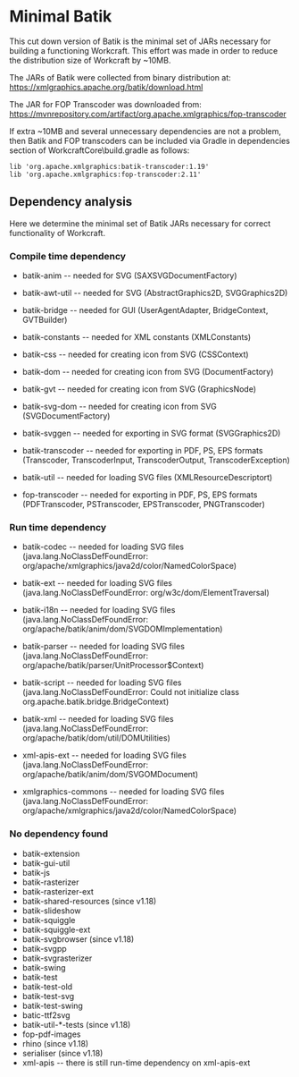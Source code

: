# Minimal Batik

This cut down version of Batik is the minimal set of JARs necessary
for building a functioning Workcraft. This effort was made in order
to reduce the distribution size of Workcraft by ~10MB.

The JARs of Batik were collected from binary distribution at:
https://xmlgraphics.apache.org/batik/download.html

The JAR for FOP Transcoder was downloaded from:
https://mvnrepository.com/artifact/org.apache.xmlgraphics/fop-transcoder

If extra ~10MB and several unnecessary dependencies are not a problem,
then Batik and FOP transcoders can be included via Gradle in
dependencies section of WorkcraftCore\build.gradle as follows:

    lib 'org.apache.xmlgraphics:batik-transcoder:1.19'
    lib 'org.apache.xmlgraphics:fop-transcoder:2.11'


## Dependency analysis

Here we determine the minimal set of Batik JARs necessary for correct
functionality of Workcraft.

### Compile time dependency

  * batik-anim -- needed for SVG
    (SAXSVGDocumentFactory)

  * batik-awt-util -- needed for SVG
    (AbstractGraphics2D, SVGGraphics2D)

  * batik-bridge -- needed for GUI
    (UserAgentAdapter, BridgeContext, GVTBuilder)

  * batik-constants -- needed for XML constants
    (XMLConstants)

  * batik-css -- needed for creating icon from SVG
    (CSSContext)

  * batik-dom -- needed for creating icon from SVG
    (DocumentFactory)

  * batik-gvt -- needed for creating icon from SVG
    (GraphicsNode)

  * batik-svg-dom -- needed for creating icon from SVG
    (SVGDocumentFactory)

  * batik-svggen -- needed for exporting in SVG format
    (SVGGraphics2D)

  * batik-transcoder -- needed for exporting in PDF, PS, EPS formats
    (Transcoder, TranscoderInput, TranscoderOutput, TranscoderException)

  * batik-util -- needed for loading SVG files
    (XMLResourceDescriptort)

  * fop-transcoder -- needed for exporting in PDF, PS, EPS formats
    (PDFTranscoder, PSTranscoder, EPSTranscoder, PNGTranscoder)

### Run time dependency

  * batik-codec -- needed for loading SVG files
    (java.lang.NoClassDefFoundError: org/apache/xmlgraphics/java2d/color/NamedColorSpace)

  * batik-ext -- needed for loading SVG files
    (java.lang.NoClassDefFoundError: org/w3c/dom/ElementTraversal)

  * batik-i18n -- needed for loading SVG files
    (java.lang.NoClassDefFoundError: org/apache/batik/anim/dom/SVGDOMImplementation)

  * batik-parser -- needed for loading SVG files
    (java.lang.NoClassDefFoundError: org/apache/batik/parser/UnitProcessor$Context)

  * batik-script -- needed for loading SVG files
    (java.lang.NoClassDefFoundError: Could not initialize class org.apache.batik.bridge.BridgeContext)

  * batik-xml -- needed for loading SVG files
    (java.lang.NoClassDefFoundError: org/apache/batik/dom/util/DOMUtilities)

  * xml-apis-ext -- needed for loading SVG files
    (java.lang.NoClassDefFoundError: org/apache/batik/anim/dom/SVGOMDocument)

  * xmlgraphics-commons -- needed for loading SVG files
    (java.lang.NoClassDefFoundError: org/apache/xmlgraphics/java2d/color/NamedColorSpace)

### No dependency found

  * batik-extension
  * batik-gui-util
  * batik-js
  * batik-rasterizer
  * batik-rasterizer-ext
  * batik-shared-resources (since v1.18)
  * batik-slideshow
  * batik-squiggle
  * batik-squiggle-ext
  * batik-svgbrowser (since v1.18)
  * batik-svgpp
  * batik-svgrasterizer
  * batik-swing
  * batik-test
  * batik-test-old
  * batik-test-svg
  * batik-test-swing
  * batic-ttf2svg
  * batik-util-*-tests  (since v1.18)
  * fop-pdf-images
  * rhino (since v1.18)
  * serialiser (since v1.18)
  * xml-apis  -- there is still run-time dependency on xml-apis-ext
